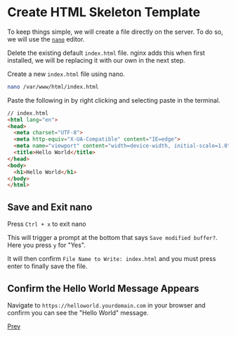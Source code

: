 # Create HTML Skeleton Template

To keep things simple, we will create a file directly on the server.  To do so, we will use the [`nano`](https://www.nano-editor.org/) editor.

Delete the existing default `index.html` file.  nginx adds this when first installed, we will be replacing it with our own in the next step.

Create a new `index.html` file using nano.

```bash
nano /var/www/html/index.html
```

Paste the following in by right clicking and selecting paste in the terminal.

```html
// index.html
<html lang="en">
<head>
  <meta charset="UTF-8">
  <meta http-equiv="X-UA-Compatible" content="IE=edge">
  <meta name="viewport" content="width=device-width, initial-scale=1.0">
  <title>Hello World</title>
</head>
<body>
  <h1>Hello World</h1>
</body>
</html>
```

## Save and Exit nano

Press `Ctrl + x` to exit nano

This will trigger a prompt at the bottom that says `Save modified buffer?`.  Here you press `y` for "Yes".

It will then confirm `File Name to Write: index.html` and you must press enter to finally save the file.

## Confirm the Hello World Message Appears

Navigate to `https://helloworld.yourdomain.com` in your browser and confirm you can see the "Hello World" message.

[Prev](/web-development/00-Hello-World-Website/04-install-nginx)